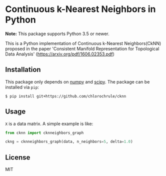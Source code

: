 # Continuous k-Nearest Neighbors in Python

**Note:** This package supports Python 3.5 or newer.

This is a Python implementation of Continuous k-Nearest Neighbors(CkNN)
proposed in the paper 'Consistent Manifold Representation for Topological Data 
Analysis' (https://arxiv.org/pdf/1606.02353.pdf)

## Installation

This package only depends on [numpy](http://www.numpy.org/) and 
[scipy](https://www.scipy.org/). The package can be installed via `pip`:

```
$ pip install git+https://github.com/chlorochrule/cknn
```

## Usage

`X` is a data matrix. A simple example is like:

```python
from cknn import cknneighbors_graph

ckng = cknneighbors_graph(data, n_neighbors=5, delta=1.0)
```

## License

MIT
